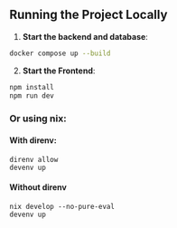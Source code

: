 ## Running the Project Locally

1. **Start the backend and database**:

```bash
docker compose up --build
```
2. **Start the Frontend**:

```bash
npm install
npm run dev
```

### Or using nix:

#### With direnv:
```
direnv allow
devenv up
```

#### Without direnv

```
nix develop --no-pure-eval
devenv up
```
